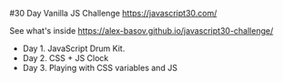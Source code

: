 #30 Day Vanilla JS Challenge 
https://javascript30.com/

See what's inside
https://alex-basov.github.io/javascript30-challenge/

* Day 1. JavaScript Drum Kit.
* Day 2. CSS + JS Clock
* Day 3. Playing with CSS variables and JS
